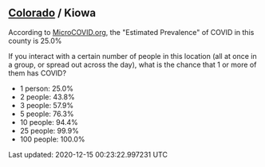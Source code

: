 
## [Colorado](/united-states/colorado) / Kiowa

According to [MicroCOVID.org](http://microcovid.org),
the "Estimated Prevalence" of COVID in this county is 25.0%

If you interact with a certain number of people in this location
(all at once in a group, or spread out across the day), what is the chance that
1 or more of them has COVID?

- 1 person: 25.0%
- 2 people: 43.8%
- 3 people: 57.9%
- 5 people: 76.3%
- 10 people: 94.4%
- 25 people: 99.9%
- 100 people: 100.0%

Last updated: 2020-12-15 00:23:22.997231 UTC
